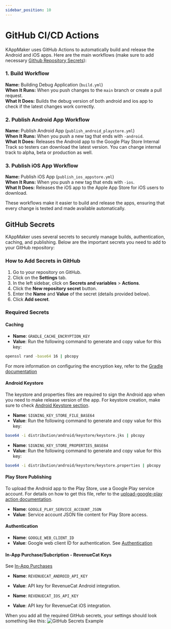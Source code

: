 ```yaml
---
sidebar_position: 10
---
```


# GitHub CI/CD Actions

KAppMaker uses GitHub Actions to automatically build and release the Android and iOS apps. Here are the main workflows (make sure to add necessary [Github Repository Secrets](#github-secrets)):

### 1. Build Workflow

**Name:** Building Debug Application  (`build.yml`)   
**When It Runs:** When you push changes to the `main` branch or create a pull request.  
**What It Does:** Builds the debug version of both android and ios app to check if the latest changes work correctly.

### 2. Publish Android App Workflow

**Name:** Publish Android App  (`publish_android_playstore.yml`)  
**When It Runs:** When you push a new tag that ends with `-android`.  
**What It Does:** Releases the Android app to the Google Play Store Internal Track so testers can download the latest version. You can change internal track to alpha, beta or production as well.

### 3. Publish iOS App Workflow

**Name:** Publish iOS App (`publish_ios_appstore.yml`)   
**When It Runs:** When you push a new tag that ends with `-ios`.  
**What It Does:** Releases the iOS app to the Apple App Store for iOS users to download.

These workflows make it easier to build and release the apps, ensuring that every change is tested and made available automatically.

## GitHub Secrets
KAppMaker uses several secrets to securely manage builds, authentication, caching, and publishing. Below are the important secrets you need to add to your GitHub repository:

### How to Add Secrets in GitHub

1. Go to your repository on GitHub.
2. Click on the **Settings** tab.
3. In the left sidebar, click on **Secrets and variables** > **Actions**.
4. Click the **New repository secret** button.
5. Enter the **Name** and **Value** of the secret (details provided below).
6. Click **Add secret**.


### Required Secrets

#### Caching
- **Name**: `GRADLE_CACHE_ENCRYPTION_KEY`
- **Value**: Run the following command to generate and copy value for this key:
```bash
openssl rand -base64 16 | pbcopy
```

For more information on configuring the encryption key, refer to the [Gradle documentation](https://docs.gradle.org/8.6/userguide/configuration_cache.html#config_cache:secrets:configuring_encryption_key)

#### Android Keystore
The keystore and properties files are required to sign the Android app when you need to make release version of the app. For keystore creation, make sure to check [Android Keystore section](../production/android).

- **Name**: `SIGNING_KEY_STORE_FILE_BASE64`
- **Value**: Run the following command to generate and copy value for this key:
```bash
base64 -i distribution/android/keystore/keystore.jks | pbcopy
```

- **Name**: `SIGNING_KEY_STORE_PROPERTIES_BASE64`
- **Value**: Run the following command to generate and copy value for this key:
```bash
base64 -i distribution/android/keystore/keystore.properties | pbcopy
```

#### Play Store Publishing
To upload the Android app to the Play Store, use a Google Play service account. For details on how to get this file, refer to the [upload-google-play action documentation](https://github.com/r0adkll/upload-google-play?tab=readme-ov-file#configure-access-via-service-account).  

- **Name**: `GOOGLE_PLAY_SERVICE_ACCOUNT_JSON`
- **Value**: Service account JSON file content for Play Store access. 

#### Authentication
- **Name**: `GOOGLE_WEB_CLIENT_ID`
- **Value**: Google web client ID for authentication. See [Authentication](../features/auth)

#### In-App Purchase/Subcription - RevenueCat Keys 

See [In-App Purchases](../features/inapp-purchases-subscription)
- **Name**: `REVENUECAT_ANDROID_API_KEY`
- **Value**: API key for RevenueCat Android integration.

- **Name**: `REVENUECAT_IOS_API_KEY`
- **Value**: API key for RevenueCat iOS integration.  



When you add all the required GitHub secrets, your settings should look something like this:
![GitHub Secrets Example](/img/github-secrets.png)

